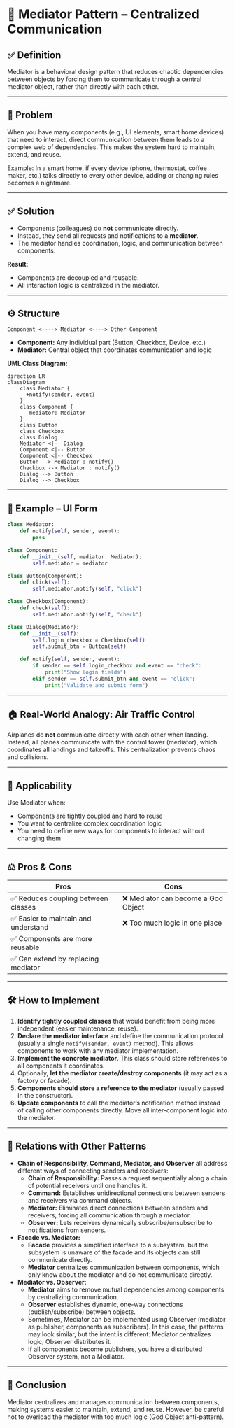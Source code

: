 # 🧠 Mediator Pattern – Centralized Communication

## ✅ Definition
Mediator is a behavioral design pattern that reduces chaotic dependencies between objects by forcing them to communicate through a central mediator object, rather than directly with each other.

---

## 🧩 Problem
When you have many components (e.g., UI elements, smart home devices) that need to interact, direct communication between them leads to a complex web of dependencies. This makes the system hard to maintain, extend, and reuse.

Example: In a smart home, if every device (phone, thermostat, coffee maker, etc.) talks directly to every other device, adding or changing rules becomes a nightmare.

---

## ✅ Solution
- Components (colleagues) do **not** communicate directly.
- Instead, they send all requests and notifications to a **mediator**.
- The mediator handles coordination, logic, and communication between components.

**Result:**
- Components are decoupled and reusable.
- All interaction logic is centralized in the mediator.

---

## ⚙️ Structure

```
Component <----> Mediator <----> Other Component
```

- **Component:** Any individual part (Button, Checkbox, Device, etc.)
- **Mediator:** Central object that coordinates communication and logic

**UML Class Diagram:**
```mermaid
direction LR
classDiagram
    class Mediator {
      +notify(sender, event)
    }
    class Component {
      -mediator: Mediator
    }
    class Button
    class Checkbox
    class Dialog
    Mediator <|-- Dialog
    Component <|-- Button
    Component <|-- Checkbox
    Button --> Mediator : notify()
    Checkbox --> Mediator : notify()
    Dialog --> Button
    Dialog --> Checkbox
```

---

## 🧪 Example – UI Form
```python
class Mediator:
    def notify(self, sender, event):
        pass

class Component:
    def __init__(self, mediator: Mediator):
        self.mediator = mediator

class Button(Component):
    def click(self):
        self.mediator.notify(self, "click")

class Checkbox(Component):
    def check(self):
        self.mediator.notify(self, "check")

class Dialog(Mediator):
    def __init__(self):
        self.login_checkbox = Checkbox(self)
        self.submit_btn = Button(self)

    def notify(self, sender, event):
        if sender == self.login_checkbox and event == "check":
            print("Show login fields")
        elif sender == self.submit_btn and event == "click":
            print("Validate and submit form")
```

---

## 🏠 Real-World Analogy: Air Traffic Control
Airplanes do **not** communicate directly with each other when landing. Instead, all planes communicate with the control tower (mediator), which coordinates all landings and takeoffs. This centralization prevents chaos and collisions.

---

## 🎯 Applicability
Use Mediator when:
- Components are tightly coupled and hard to reuse
- You want to centralize complex coordination logic
- You need to define new ways for components to interact without changing them

---

## ⚖️ Pros & Cons
| Pros                                      | Cons                                  |
|--------------------------------------------|---------------------------------------|
| ✅ Reduces coupling between classes        | ❌ Mediator can become a God Object    |
| ✅ Easier to maintain and understand       | ❌ Too much logic in one place         |
| ✅ Components are more reusable            |                                       |
| ✅ Can extend by replacing mediator        |                                       |

---

## 🛠️ How to Implement
1. **Identify tightly coupled classes** that would benefit from being more independent (easier maintenance, reuse).
2. **Declare the mediator interface** and define the communication protocol (usually a single `notify(sender, event)` method). This allows components to work with any mediator implementation.
3. **Implement the concrete mediator**. This class should store references to all components it coordinates.
4. Optionally, **let the mediator create/destroy components** (it may act as a factory or facade).
5. **Components should store a reference to the mediator** (usually passed in the constructor).
6. **Update components** to call the mediator’s notification method instead of calling other components directly. Move all inter-component logic into the mediator.

---

## 🔁 Relations with Other Patterns
- **Chain of Responsibility, Command, Mediator, and Observer** all address different ways of connecting senders and receivers:
  - **Chain of Responsibility:** Passes a request sequentially along a chain of potential receivers until one handles it.
  - **Command:** Establishes unidirectional connections between senders and receivers via command objects.
  - **Mediator:** Eliminates direct connections between senders and receivers, forcing all communication through a mediator.
  - **Observer:** Lets receivers dynamically subscribe/unsubscribe to notifications from senders.
- **Facade vs. Mediator:**
  - **Facade** provides a simplified interface to a subsystem, but the subsystem is unaware of the facade and its objects can still communicate directly.
  - **Mediator** centralizes communication between components, which only know about the mediator and do not communicate directly.
- **Mediator vs. Observer:**
  - **Mediator** aims to remove mutual dependencies among components by centralizing communication.
  - **Observer** establishes dynamic, one-way connections (publish/subscribe) between objects.
  - Sometimes, Mediator can be implemented using Observer (mediator as publisher, components as subscribers). In this case, the patterns may look similar, but the intent is different: Mediator centralizes logic, Observer distributes it.
  - If all components become publishers, you have a distributed Observer system, not a Mediator.

---

## 🧠 Conclusion
Mediator centralizes and manages communication between components, making systems easier to maintain, extend, and reuse. However, be careful not to overload the mediator with too much logic (God Object anti-pattern).

